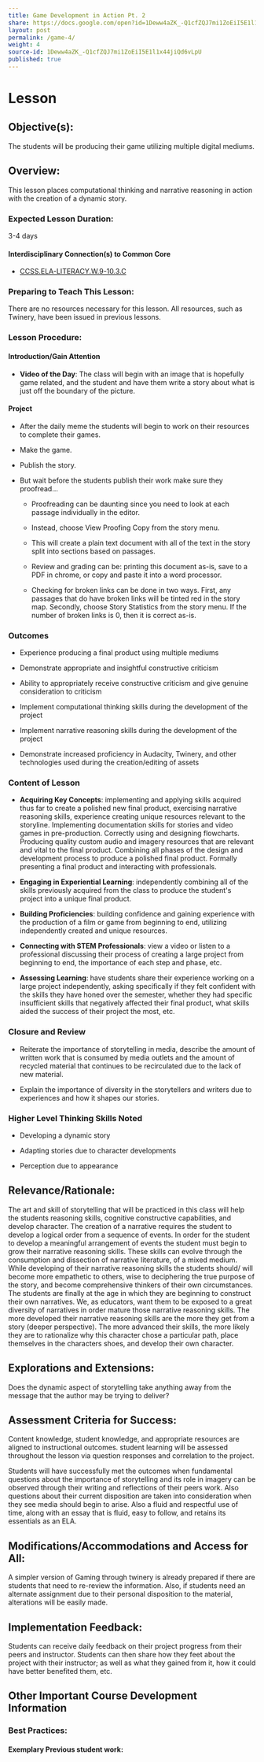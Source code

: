 ```yaml
---
title: Game Development in Action Pt. 2
share: https://docs.google.com/open?id=1Deww4aZK_-Q1cfZQJ7mi1ZoEiI5E1l1x44jiQd6vLpU
layout: post
permalink: /game-4/
weight: 4
source-id: 1Deww4aZK_-Q1cfZQJ7mi1ZoEiI5E1l1x44jiQd6vLpU
published: true
---
```

# Lesson

## Objective(s):

The students will be producing their game utilizing multiple digital mediums.

## Overview:

This lesson places computational thinking and narrative reasoning in action with the creation of a dynamic story.

### Expected Lesson Duration:

3-4 days

#### Interdisciplinary Connection(s) to Common Core

-  <a href = "http://www.corestandards.org/ELA-Literacy/W/9-10/3/c/" target="_blank">CCSS.ELA-LITERACY.W.9-10.3.C</a>

### Preparing to Teach This Lesson:

There are no resources necessary for this lesson. All resources, such as Twinery, have been issued in previous lessons.

### Lesson Procedure:

#### Introduction/Gain Attention

- **Video of the Day**: The class will begin with an image that is hopefully game related, and the student and have them write a story about what is just off the boundary of the picture.

#### Project

-   After the daily meme the students will begin to work on their resources to complete their games.

    

-   Make the game.

    

-   Publish the story.    

-   But wait before the students publish their work make sure they proofread…    

	-   Proofreading can be daunting since you need to look at each passage individually in the editor.

    

	-   Instead, choose View Proofing Copy from the story menu.

    

	-   This will create a plain text document with all of the text in the story split into sections based on passages.

    

	-   Review and grading can be: printing this document as-is, save to a PDF in chrome, or copy and paste it into a word processor.

    

	-   Checking for broken links can be done in two ways. First, any passages that do have broken links will be tinted red in the story map. Secondly, choose Story Statistics from the story menu. If the number of broken links is 0, then it is correct as-is.

	

### Outcomes

* Experience producing a final product using multiple mediums

    

* Demonstrate appropriate and insightful constructive criticism

    

* Ability to appropriately receive constructive criticism and give genuine consideration to criticism

    

* Implement computational thinking skills during the development of the project

    

* Implement narrative reasoning skills during the development of the project

    

* Demonstrate increased proficiency in Audacity, Twinery, and other technologies used during the creation/editing of assets    

### Content of Lesson

* **Acquiring Key Concepts**: implementing and applying skills acquired thus far to create a polished new final product, exercising narrative reasoning skills, experience creating unique resources relevant to the storyline. Implementing documentation skills for stories and video games in pre-production. Correctly using and designing flowcharts. Producing quality custom audio and imagery resources that are relevant and vital to the final product. Combining all phases of the design and development process to produce a polished final product. Formally presenting a final product and interacting with professionals.

* **Engaging in Experiential Learning**: independently combining all of the skills previously acquired from the class to produce the student's project into a unique final product.

* **Building Proficiencies**: building confidence and gaining experience with the production of a film or game from beginning to end, utilizing independently created and unique resources.

* **Connecting with STEM Professionals**: view a video or listen to a professional discussing their process of creating a large project from beginning to end, the importance of each step and phase, etc.

* **Assessing Learning**: have students share their experience working on a large project independently, asking specifically if they felt confident with the skills they have honed over the semester, whether they had specific insufficient skills that negatively affected their final product, what skills aided the success of their project the most, etc.    

### Closure and Review

* Reiterate the importance of storytelling in media, describe the amount of written work that is consumed by media outlets and the amount of recycled material that continues to be recirculated due to the lack of new material.

    

* Explain the importance of diversity in the storytellers and writers due to experiences and how it shapes our stories.

    

### Higher Level Thinking Skills Noted    

* Developing a dynamic story

    

* Adapting stories due to character developments

    

* Perception due to appearance

## Relevance/Rationale:

The art and skill of storytelling that will be practiced in this class will help the students reasoning skills, cognitive constructive capabilities, and develop character. The creation of a narrative requires the student to develop a logical order from a sequence of events. In order for the student to develop a meaningful arrangement of events the student must begin to grow their narrative reasoning skills. These skills can evolve through the consumption and dissection of narrative literature, of a mixed medium. While developing of their narrative reasoning skills the students should/ will become more empathetic to others, wise to deciphering the true purpose of the story, and become comprehensive thinkers of their own circumstances. The students are finally at the age in which they are beginning to construct their own narratives. We, as educators, want them to be exposed to a great diversity of narratives in order mature those narrative reasoning skills. The more developed their narrative reasoning skills are the more they get from a story (deeper perspective). The more advanced their skills, the more likely they are to rationalize why this character chose a particular path, place themselves in the characters shoes, and develop their own character.

## Explorations and Extensions:

Does the dynamic aspect of storytelling take anything away from the message that the author may be trying to deliver?

## Assessment Criteria for Success:

Content knowledge, student knowledge, and appropriate resources are aligned to instructional outcomes. student learning will be assessed throughout the lesson via question responses and correlation to the project.

Students will have successfully met the outcomes when fundamental questions about the importance of storytelling and its role in imagery can be observed through their writing and reflections of their peers work. Also questions about their current disposition are taken into consideration when they see media should begin to arise. Also a fluid and respectful use of time, along with an essay that is fluid, easy to follow, and retains its essentials as an ELA.

## Modifications/Accommodations and Access for All:

A simpler version of Gaming through twinery is already prepared if there are students that need to re-review the information. Also, if students need an alternate assignment due to their personal disposition to the material, alterations will be easily made.

## Implementation Feedback:

Students can receive daily feedback on their project progress from their peers and instructor. Students can then share how they feet about the project with their instructor; as well as what they gained from it, how it could have better benefited them, etc.

## Other Important Course Development Information

### Best Practices:

#### Exemplary Previous student work:

